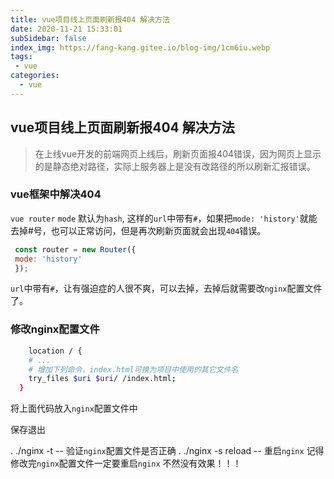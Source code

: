 ```yaml
---
title: vue项目线上页面刷新报404 解决方法
date: 2020-11-21 15:33:01
subSidebar: false
index_img: https://fang-kang.gitee.io/blog-img/1cm6iu.webp
tags:
 - vue
categories:
  - vue
---
```


## vue项目线上页面刷新报404 解决方法

>在上线vue开发的前端网页上线后，刷新页面报404错误，因为网页上显示的是静态绝对路径，实际上服务器上是没有改路径的所以刷新汇报错误。

<!-- more -->

### vue框架中解决404

`vue router`  `mode` 默认为`hash`, 这样的`url`中带有`#`，如果把`mode: 'history'`就能去掉#号，也可以正常访问，但是再次刷新页面就会出现`404`错误。

```js
 const router = new Router({
 mode: 'history'
 });
```

`url`中带有`#`，让有强迫症的人很不爽，可以去掉，去掉后就需要改`nginx`配置文件了。

### 修改nginx配置文件

``` bash
    location / {
    # ...
    # 增加下列命令，index.html可换为项目中使用的其它文件名
    try_files $uri $uri/ /index.html;
  }
```

将上面代码放入`nginx`配置文件中

保存退出

. ./nginx -t -- 验证`nginx`配置文件是否正确
. ./nginx -s reload -- 重启`nginx`
记得修改完`nginx`配置文件一定要重启`nginx`  不然没有效果！！！
